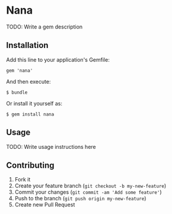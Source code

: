 # Nana

TODO: Write a gem description

## Installation

Add this line to your application's Gemfile:

    gem 'nana'

And then execute:

    $ bundle

Or install it yourself as:

    $ gem install nana

## Usage

TODO: Write usage instructions here

## Contributing

1. Fork it
2. Create your feature branch (`git checkout -b my-new-feature`)
3. Commit your changes (`git commit -am 'Add some feature'`)
4. Push to the branch (`git push origin my-new-feature`)
5. Create new Pull Request
